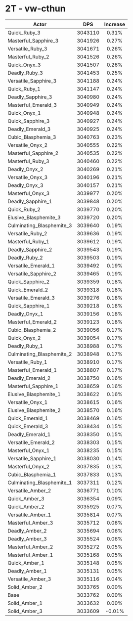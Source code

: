 # 2T - vw-cthun
| Actor | DPS | Increase |
|---|:---:|:---:|
|Quick_Ruby_3|3043110|0.31%|
|Masterful_Sapphire_3|3041926|0.27%|
|Versatile_Ruby_3|3041671|0.26%|
|Masterful_Ruby_2|3041526|0.26%|
|Quick_Onyx_3|3041507|0.26%|
|Deadly_Ruby_3|3041453|0.25%|
|Versatile_Sapphire_3|3041188|0.24%|
|Quick_Ruby_1|3041147|0.24%|
|Deadly_Sapphire_3|3040980|0.24%|
|Masterful_Emerald_3|3040949|0.24%|
|Quick_Onyx_1|3040948|0.24%|
|Quick_Sapphire_3|3040927|0.24%|
|Deadly_Emerald_3|3040925|0.24%|
|Cubic_Blasphemia_3|3040763|0.23%|
|Versatile_Onyx_2|3040555|0.22%|
|Masterful_Sapphire_2|3040535|0.22%|
|Masterful_Ruby_3|3040460|0.22%|
|Deadly_Onyx_2|3040269|0.21%|
|Versatile_Onyx_3|3040196|0.21%|
|Deadly_Onyx_3|3040157|0.21%|
|Masterful_Onyx_3|3039977|0.20%|
|Deadly_Sapphire_1|3039848|0.20%|
|Quick_Ruby_2|3039770|0.20%|
|Elusive_Blasphemite_3|3039720|0.20%|
|Culminating_Blasphemite_3|3039640|0.19%|
|Versatile_Ruby_2|3039636|0.19%|
|Masterful_Ruby_1|3039612|0.19%|
|Deadly_Sapphire_2|3039543|0.19%|
|Deadly_Ruby_2|3039503|0.19%|
|Versatile_Emerald_1|3039492|0.19%|
|Versatile_Sapphire_2|3039465|0.19%|
|Quick_Sapphire_2|3039359|0.18%|
|Quick_Emerald_2|3039318|0.18%|
|Versatile_Emerald_3|3039276|0.18%|
|Quick_Sapphire_1|3039218|0.18%|
|Deadly_Onyx_1|3039156|0.18%|
|Masterful_Emerald_2|3039123|0.18%|
|Cubic_Blasphemia_2|3039056|0.17%|
|Quick_Onyx_2|3039054|0.17%|
|Deadly_Ruby_1|3038988|0.17%|
|Culminating_Blasphemite_2|3038948|0.17%|
|Versatile_Ruby_1|3038910|0.17%|
|Masterful_Emerald_1|3038807|0.17%|
|Deadly_Emerald_2|3038750|0.16%|
|Masterful_Sapphire_1|3038659|0.16%|
|Elusive_Blasphemite_1|3038622|0.16%|
|Versatile_Onyx_1|3038615|0.16%|
|Elusive_Blasphemite_2|3038570|0.16%|
|Quick_Emerald_1|3038469|0.16%|
|Quick_Emerald_3|3038434|0.15%|
|Deadly_Emerald_1|3038350|0.15%|
|Versatile_Emerald_2|3038303|0.15%|
|Masterful_Onyx_1|3038235|0.15%|
|Versatile_Sapphire_1|3038030|0.14%|
|Masterful_Onyx_2|3037835|0.13%|
|Cubic_Blasphemia_1|3037833|0.13%|
|Culminating_Blasphemite_1|3037311|0.12%|
|Versatile_Amber_2|3036771|0.10%|
|Quick_Amber_3|3036354|0.09%|
|Quick_Amber_2|3035925|0.07%|
|Versatile_Amber_1|3035814|0.07%|
|Masterful_Amber_3|3035712|0.06%|
|Deadly_Amber_2|3035694|0.06%|
|Deadly_Amber_3|3035524|0.06%|
|Masterful_Amber_2|3035272|0.05%|
|Masterful_Amber_1|3035168|0.05%|
|Quick_Amber_1|3035148|0.05%|
|Deadly_Amber_1|3035131|0.05%|
|Versatile_Amber_3|3035116|0.04%|
|Solid_Amber_2|3033765|0.00%|
|Base|3033762|0.00%|
|Solid_Amber_1|3033632|0.00%|
|Solid_Amber_3|3033609|-0.01%|
